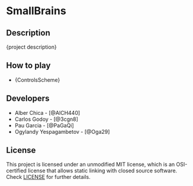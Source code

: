 # SmallBrains

## Description

{project description}
 
## How to play

 - {ControlsScheme}

## Developers

 - Alber Chica - [@AlCH440]
 - Carlos Godoy - [@3cgn8]
 - Pau Garcia - [@PaGaQi]
 - Ogylandy Yespagambetov - [@Oga29]

## License

This project is licensed under an unmodified MIT license, which is an OSI-certified license that allows static linking with closed source software. Check [LICENSE](LICENSE) for further details.
